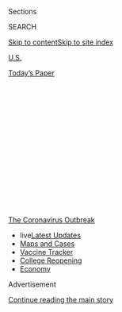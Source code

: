 <div id="app">

<div>

<div>

<div>

<div class="NYTAppHideMasthead css-1q2w90k e1suatyy0">

<div class="section css-ui9rw0 e1suatyy2">

<div class="css-eph4ug er09x8g0">

<div class="css-6n7j50">

</div>

<span class="css-1dv1kvn">Sections</span>

<div class="css-10488qs">

<span class="css-1dv1kvn">SEARCH</span>

</div>

[Skip to content](#site-content)[Skip to site
index](#site-index)

</div>

<div id="masthead-section-label" class="css-1wr3we4 eaxe0e00">

[U.S.](https://www.nytimes.com/section/us)

</div>

<div class="css-10698na e1huz5gh0">

</div>

</div>

<div id="masthead-bar-one" class="section hasLinks css-15hmgas e1csuq9d3">

<div class="css-uqyvli e1csuq9d0">

</div>

<div class="css-1uqjmks e1csuq9d1">

</div>

<div class="css-9e9ivx">

[](https://myaccount.nytimes.com/auth/login?response_type=cookie&client_id=vi)

</div>

<div class="css-1bvtpon e1csuq9d2">

[Today’s
Paper](https://www.nytimes.com/section/todayspaper)

</div>

</div>

</div>

</div>

<div data-aria-hidden="false">

<div id="site-content" data-role="main">

<div>

<div class="css-1aor85t" style="opacity:0.000000001;z-index:-1;visibility:hidden">

<div class="css-1hqnpie">

<div class="css-epjblv">

<span class="css-17xtcya">[U.S.](/section/us)</span><span class="css-x15j1o">|</span><span class="css-fwqvlz">As
Virus Surges, Younger People Account for ‘Disturbing’ Number of
Cases</span>

</div>

<div class="css-k008qs">

<div class="css-1iwv8en">

<span class="css-18z7m18"></span>

<div>

</div>

</div>

<span class="css-1n6z4y">https://nyti.ms/2YvRmPk</span>

<div class="css-1705lsu">

<div class="css-4xjgmj">

<div class="css-4skfbu" data-role="toolbar" data-aria-label="Social Media Share buttons, Save button, and Comments Panel with current comment count" data-testid="share-tools">

  - 
  - 
  - 
  - 
    
    <div class="css-6n7j50">
    
    </div>

  - 
  - 

</div>

</div>

</div>

</div>

</div>

</div>

<div id="NYT_TOP_BANNER_REGION" class="css-13pd83m">

<div>

<div id="styln-prism-menu-1592847958612" class="section interactive-content interactive-size-medium css-1edisqu">

<div class="css-17ih8de interactive-body">

<div id="scroll-container" class="css-1gj85ro">

[<span class="styln-title-wrap"><span class="css-1pje3qr">The
Coronavirus</span><span class="css-1pje3qr">
Outbreak</span></span>](https://www.nytimes.com/news-event/coronavirus?action=click&pgtype=Article&state=default&region=TOP_BANNER&context=storylines_menu)

  - <span class="css-kqxiym" data-emphasize="true">live</span>[Latest
    Updates](https://www.nytimes.com/2020/08/04/world/coronavirus-cases.html?action=click&pgtype=Article&state=default&region=TOP_BANNER&context=storylines_menu)
  - [Maps and
    Cases](https://www.nytimes.com/interactive/2020/us/coronavirus-us-cases.html?action=click&pgtype=Article&state=default&region=TOP_BANNER&context=storylines_menu)
  - [Vaccine
    Tracker](https://www.nytimes.com/interactive/2020/science/coronavirus-vaccine-tracker.html?action=click&pgtype=Article&state=default&region=TOP_BANNER&context=storylines_menu)
  - [College
    Reopening](https://www.nytimes.com/2020/08/02/us/covid-college-reopening.html?action=click&pgtype=Article&state=default&region=TOP_BANNER&context=storylines_menu)
  - [Economy](https://www.nytimes.com/live/2020/08/04/business/stock-market-today-coronavirus?action=click&pgtype=Article&state=default&region=TOP_BANNER&context=storylines_menu)

</div>

</div>

</div>

</div>

</div>

<div id="top-wrapper" class="css-1sy8kpn">

<div id="top-slug" class="css-l9onyx">

Advertisement

</div>

[Continue reading the main
story](#after-top)

<div class="ad top-wrapper" style="text-align:center;height:100%;display:block;min-height:250px">

<div id="top" class="place-ad" data-position="top" data-size-key="top">

</div>

</div>

<div id="after-top">

</div>

</div>

<div>

<div id="sponsor-wrapper" class="css-1hyfx7x">

<div id="sponsor-slug" class="css-19vbshk">

Supported by

</div>

[Continue reading the main
story](#after-sponsor)

<div id="sponsor" class="ad sponsor-wrapper" style="text-align:center;height:100%;display:block">

</div>

<div id="after-sponsor">

</div>

</div>

<div class="css-186x18t">

</div>

<div class="css-1vkm6nb ehdk2mb0">

# As Virus Surges, Younger People Account for ‘Disturbing’ Number of Cases

</div>

People in their 20s, 30s and 40s account for a growing proportion of the
cases in many places, raising fears that asymptomatic young people are
helping to fuel the virus’s spread.

<div class="css-79elbk" data-testid="photoviewer-wrapper">

<div class="css-z3e15g" data-testid="photoviewer-wrapper-hidden">

</div>

<div class="css-1a48zt4 ehw59r15" data-testid="photoviewer-children">

![<span class="css-16f3y1r e13ogyst0" data-aria-hidden="true">Swimmers
at the beach on Thursday in Fort Lauderdale, Fla. The median age of
Floridians testing positive for the coronavirus has dropped from 65 in
March to 35 now, officials said.
</span><span class="css-cnj6d5 e1z0qqy90" itemprop="copyrightHolder"><span class="css-1ly73wi e1tej78p0">Credit...</span><span><span>Saul
Martinez for The New York
Times</span></span></span>](https://static01.nyt.com/images/2020/06/25/us/25VIRUS-YOUTH-fla/merlin_173924568_9f1e3875-2994-44cd-9462-06493ff51739-articleLarge.jpg?quality=75&auto=webp&disable=upscale)

</div>

</div>

<div class="css-18e8msd">

<div class="css-pdw9fk epjyd6m0">

<div class="css-1txwxcy ey68jwv0" data-aria-hidden="true">

[![Julie
Bosman](https://static01.nyt.com/images/2018/11/09/multimedia/author-julie-bosman/author-julie-bosman-thumbLarge.png
"Julie Bosman")](https://www.nytimes.com/by/julie-bosman)[![Sarah
Mervosh](https://static01.nyt.com/images/2018/07/18/multimedia/author-sarah-mervosh/author-sarah-mervosh-thumbLarge-v3.png
"Sarah Mervosh")](https://www.nytimes.com/by/sarah-mervosh)

</div>

<div class="css-1baulvz">

By [<span class="css-1baulvz" itemprop="name">Julie
Bosman</span>](https://www.nytimes.com/by/julie-bosman) and
[<span class="css-1baulvz last-byline" itemprop="name">Sarah
Mervosh</span>](https://www.nytimes.com/by/sarah-mervosh)

</div>

</div>

  - 
    
    <div class="css-ld3wwf e16638kd2">
    
    Published June 25, 2020Updated July 23,
    2020
    
    </div>

  - 
    
    <div class="css-4xjgmj">
    
    <div class="css-pvvomx" data-role="toolbar" data-aria-label="Social Media Share buttons, Save button, and Comments Panel with current comment count" data-testid="share-tools">
    
      - 
      - 
      - 
      - 
        
        <div class="css-6n7j50">
        
        </div>
    
      - 
      - 
    
    </div>
    
    </div>

</div>

</div>

<div class="section meteredContent css-1r7ky0e" name="articleBody" itemprop="articleBody">

<div class="css-1fanzo5 StoryBodyCompanionColumn">

<div class="css-53u6y8">

CHICAGO — Younger people are making up a growing percentage of new
coronavirus cases in cities and states where the virus is now surging, a
trend that has alarmed public health officials and prompted renewed
pleas for masks and social distancing.

In Arizona, where [drive-up sites are
overwhelmed](https://www.nytimes.com/2020/06/25/upshot/virus-testing-shortfall-arizona.html)
by people seeking coronavirus tests, [people ages 20 to 44 account for
nearly
half](https://www.azdhs.gov/preparedness/epidemiology-disease-control/infectious-disease-epidemiology/covid-19/dashboards/index.php)
of all cases. In Florida, which breaks records for new cases nearly
every day, the median age of residents testing positive for the virus
has dropped to 35, down from 65 in March.

And in [Texas, where the governor
paused](https://www.nytimes.com/2020/06/25/us/texas-coronavirus-cases-reopening.html)
the reopening process on Thursday as hospitals grow increasingly
crowded, young people now account for the majority of new cases in
several urban centers. In Cameron County, which includes Brownsville and
the tourist town of South Padre Island, people under 40 make up more
than half of newly reported cases.

“What is clear is that the proportion of people who are younger appears
to have dramatically changed,” said Joseph McCormick, a professor of
epidemiology at UTHealth School of Public Health in Brownsville. “It’s
really quite disturbing.”

</div>

</div>

<div class="css-1fanzo5 StoryBodyCompanionColumn">

<div class="css-53u6y8">

The pattern is drawing notice from mayors, governors and public health
officials, and comes as a worrisome sign for cities and institutions as
they look to the fall. The rise in cases among younger people could
complicate the plans of leaders who are eager to open schools and
universities, resume athletic events and return to normal life and a
fully functioning economy.

</div>

</div>

<div>

</div>

<div class="css-1fanzo5 StoryBodyCompanionColumn">

<div class="css-53u6y8">

The increases could reflect a simple reality: Since many states have
reopened bars, restaurants and offices, the coronavirus has been allowed
to spread more widely across communities, including to more young
people. But people in their 20s and 30s are also more likely to go out
socializing, experts say, raising concerns that asymptomatic young
people are helping to spread the virus to more vulnerable Americans at a
time when cases are surging dangerously in the South and the West.

Dr. Robert Redfield, the director of the Centers for Disease Control and
Prevention, said on Thursday that younger people have helped fuel the
increase in known coronavirus infections — and that in the past, many of
those infections went undiagnosed.

“Our best estimate right now is that for every case that was reported,
there actually were 10 other infections,” he said.

</div>

</div>

<div class="css-1fanzo5 StoryBodyCompanionColumn">

<div class="css-53u6y8">

No single answer fully accounts for the surge of cases among young
people, who are less likely to be hospitalized or die from the
coronavirus than older
people.

<div id="NYT_MAIN_CONTENT_1_REGION" class="css-9tf9ac">

<div>

<div id="styln-covid-updates-world" class="section interactive-content interactive-size-medium css-1ftcdic">

<div class="css-17ih8de interactive-body">

<div id="styln-briefing-block" data-asset-id="QXJ0aWNsZTpueXQ6Ly9hcnRpY2xlLzNhNGMwYWI5LWIwY2QtNWQwOS1hZTgwLTdjMGU3ZTA1OWQ2OA==">

<div class="briefing-block-header-section">

# [Latest Updates: Global Coronavirus Outbreak](https://www.nytimes.com/2020/08/04/world/coronavirus-cases.html?action=click&pgtype=Article&state=default&region=MAIN_CONTENT_1&context=storylines_live_updates)

<div class="briefing-block-ts">

Updated 2020-08-04T20:57:54.346Z

</div>

</div>

  - [Novavax sees encouraging results from two studies of its
    experimental
    vaccine.](https://www.nytimes.com/2020/08/04/world/coronavirus-cases.html?action=click&pgtype=Article&state=default&region=MAIN_CONTENT_1&context=storylines_live_updates#link-1228a480)
  - [Public and private schools in Maryland and elsewhere are divided
    over in-person
    instruction.](https://www.nytimes.com/2020/08/04/world/coronavirus-cases.html?action=click&pgtype=Article&state=default&region=MAIN_CONTENT_1&context=storylines_live_updates#link-4825b93)
  - [The United Nations calls on policymakers to ‘plan thoroughly for
    school
    reopenings.’](https://www.nytimes.com/2020/08/04/world/coronavirus-cases.html?action=click&pgtype=Article&state=default&region=MAIN_CONTENT_1&context=storylines_live_updates#link-50f7386d)

<div class="briefing-block-footer">

<div class="briefing-block-footer-meta">

[See more
updates](https://www.nytimes.com/2020/08/04/world/coronavirus-cases.html?action=click&pgtype=Article&state=default&region=MAIN_CONTENT_1&context=storylines_live_updates)

</div>

<div class="briefing-block-briefinglinks">

<span>More live coverage:</span>
[Markets](https://www.nytimes.com/live/2020/08/04/business/stock-market-today-coronavirus?action=click&pgtype=Article&state=default&region=MAIN_CONTENT_1&context=storylines_live_updates)

</div>

</div>

</div>

</div>

</div>

</div>

</div>

“Is it the governor’s reopening? Is it Memorial Day? Is it the George
Floyd demonstrations? Is it going to the beach?” said Eric Boerwinkle,
dean of the UTHealth School of Public Health in Houston. “We don’t
really know, but it is probably all of those things that are
contributing.”

The United States recorded 36,975 new cases on Wednesday, a new high
point in daily cases as the country confronted a new stage of the crisis
two months after the previous high in late April. The resurgence is most
immediately threatening states that reopened relatively early in the
South and the West. Alabama, Florida, Oklahoma, South Carolina and Texas
all reported their highest single-day totals this week, as did Montana
and Utah, and cases were rising in 29 states on Thursday.

Adriana Carter, 21, is among the newly infected.

</div>

</div>

<div>

</div>

<div class="css-1fanzo5 StoryBodyCompanionColumn">

<div class="css-53u6y8">

For many weeks this spring, she said, she took steps to limit her
exposure, eating many of her meals at her apartment in San Marcos,
Texas, and wearing a mask when going in and out of stores. At the one
Black Lives Matter protest she attended, most people were in masks.

But after a particularly long week of juggling online summer classes and
her job at an eye clinic, Ms. Carter took a risk one Saturday night in
early June and met a friend at the Square, a popular bar district
downtown. Though they were careful to avoid the most crowded spots, they
chose not to wear masks as they sipped drinks inside and endured the hot
Texas weather.

Days later, her friend woke up feeling ill. Both tested positive for the
virus.

“We were told we could go out to bars,” she said, adding that she had
been careful to quarantine since she learned that she had been exposed.
“It’s very unusual for anyone in their 20s to stay at home all the
time — not giving any excuses or anything, but I just think we are all
just trying to do the best we can.”

</div>

</div>

<div class="css-1fanzo5 StoryBodyCompanionColumn">

<div class="css-53u6y8">

The new cases among young people may appear to be a departure from the
early days of the pandemic when infections in nursing homes were
spiraling out of control, and the virus appeared at higher rates among
older people in New York City.

Experts cautioned that the seemingly new prevalence among young people
may be, in part, a reflection of more widely available testing. But the
growing numbers of people hospitalized in states like North Carolina and
Texas also suggest increased transmission of the virus.

Even now, people younger than 50 are being hospitalized at a far lower
rate than people older than that, [according to C.D.C.
data](https://www.cdc.gov/coronavirus/2019-ncov/covid-data/covidview/index.html).

While the effect of the coronavirus on younger people “may not be highly
associated with hospitalization and death,” Dr. Redfield said, “they do
act as a transmission connector for individuals that could in fact be at
a higher risk.”

In Florida, which has emerged as a particularly concerning hot spot,
reopened bars have been a source of contagion among young people. The
state shut down the Knight’s Pub, a popular bar near the University of
Central Florida in Orlando, after 28 patrons and 13 employees were
infected.

In Miami-Dade County, the number of known coronavirus cases among 18- to
34-year-olds increased fivefold in a month, to more than 1,000, Mayor
Carlos Gimenez said this week.

“They’re thinking they’re invincible,” he said, adding that many of the
infected have no symptoms.

They are at higher risk, though, if they are overweight or have diabetes
or other medical conditions, he said. About a third of the coronavirus
patients at the public Jackson Health System were from that age group,
and about half had a high body mass index, Mr. Gimenez said.

</div>

</div>

<div class="css-1fanzo5 StoryBodyCompanionColumn">

<div class="css-53u6y8">

Gov. Ron DeSantis described “a real explosion in new cases” among
younger people. “Part of that is just natural,” he said. “You kind of go
and you want to be doing things. You want to be out and about. The folks
who are older and would be more vulnerable are being a bit more
careful.”

In fact, some experts believe that a decision by older people to stay
home and exercise caution to avoid the virus may, in part, help explain
why young people appear to be an increasing portion of new cases.

</div>

</div>

<div class="css-79elbk" data-testid="photoviewer-wrapper">

<div class="css-z3e15g" data-testid="photoviewer-wrapper-hidden">

</div>

<div class="css-1a48zt4 ehw59r15" data-testid="photoviewer-children">

![<span class="css-16f3y1r e13ogyst0" data-aria-hidden="true">People
waited in their cars at a drive-through coronavirus testing site at
United Memorial Medical Center in Houston on
Thursday.</span><span class="css-cnj6d5 e1z0qqy90" itemprop="copyrightHolder"><span class="css-1ly73wi e1tej78p0">Credit...</span><span>Callaghan
O'Hare for The New York
Times</span></span>](https://static01.nyt.com/images/2020/06/25/us/25VIRUS-YOUTH-tx/merlin_173920437_0c7f16c1-5d96-4261-83be-3c5e34a66929-articleLarge.jpg?quality=75&auto=webp&disable=upscale)

</div>

</div>

<div class="css-1fanzo5 StoryBodyCompanionColumn">

<div class="css-53u6y8">

In Dallas County, people between the ages of 18 and 40 have made up 52
percent of newly reported cases since the beginning of June, a jump from
the 38 percent that young people represented in March, [according to
county
data](https://www.dallascounty.org/Assets/uploads/docs/hhs/2019-nCoV/COVID-19%20DCHHS%20Summary_062320.pdf).

<div id="NYT_MAIN_CONTENT_3_REGION" class="css-9tf9ac">

<div>

<div id="styln-prism-freeform-1594220623585" class="section interactive-content interactive-size-medium css-1ftcdic">

<div class="css-17ih8de interactive-body">

<div id="prism-freeform-block-85410" class="css-19mumt8" data-role="complementary" data-storyline="The Coronavirus Outbreak" data-truncated="true" tabindex="0">

<div class="css-a8d9oz">

<div class="css-eb027h">

[](https://www.nytimes.com/news-event/coronavirus?action=click&pgtype=Article&state=default&region=MAIN_CONTENT_3&context=storylines_faq)

### The Coronavirus Outbreak ›

#### Frequently Asked Questions

Updated August 4, 2020

  - #### I have antibodies. Am I now immune?
    
      - As of right now,[that seems likely, for at least several
        months.](https://www.nytimes.com/2020/07/22/health/covid-antibodies-herd-immunity.html?action=click&pgtype=Article&state=default&region=MAIN_CONTENT_3&context=storylines_faq)
        There have been frightening accounts of people suffering what
        seems to be a second bout of Covid-19. But experts say these
        patients may have a drawn-out course of infection, with the
        virus taking a slow toll weeks to months after initial exposure.
        People infected with the coronavirus typically
        [produce](https://www.nature.com/articles/s41586-020-2456-9)
        immune molecules called antibodies, which are [protective
        proteins made in response to an
        infection](https://www.nytimes.com/2020/05/07/health/coronavirus-antibody-prevalence.html?action=click&pgtype=Article&state=default&region=MAIN_CONTENT_3&context=storylines_faq)[.
        These antibodies
        may](https://www.nytimes.com/2020/05/07/health/coronavirus-antibody-prevalence.html?action=click&pgtype=Article&state=default&region=MAIN_CONTENT_3&context=storylines_faq)
        last in the body [only two to three
        months](https://www.nature.com/articles/s41591-020-0965-6),
        which may seem worrisome, but that’s perfectly normal after an
        acute infection subsides, said Dr. Michael Mina, an immunologist
        at Harvard University. It may be possible to get the coronavirus
        again, but it’s highly unlikely that it would be possible in a
        short window of time from initial infection or make people
        sicker the second time.

  - #### I’m a small-business owner. Can I get relief?
    
      - The [stimulus bills enacted in
        March](https://www.nytimes.com/article/small-business-loans-stimulus-grants-freelancers-coronavirus.html?action=click&pgtype=Article&state=default&region=MAIN_CONTENT_3&context=storylines_faq)
        offer help for the millions of American small businesses. Those
        eligible for aid are businesses and nonprofit organizations with
        fewer than 500 workers, including sole proprietorships,
        independent contractors and freelancers. Some larger companies
        in some industries are also eligible. The help being offered,
        which is being managed by the Small Business Administration,
        includes the Paycheck Protection Program and the Economic Injury
        Disaster Loan program. But lots of folks have [not yet seen
        payouts.](https://www.nytimes.com/interactive/2020/05/07/business/small-business-loans-coronavirus.html?action=click&pgtype=Article&state=default&region=MAIN_CONTENT_3&context=storylines_faq)
        Even those who have received help are confused: The rules are
        draconian, and some are stuck sitting on [money they don’t know
        how to
        use.](https://www.nytimes.com/2020/05/02/business/economy/loans-coronavirus-small-business.html?action=click&pgtype=Article&state=default&region=MAIN_CONTENT_3&context=storylines_faq)
        Many small-business owners are getting less than they expected
        or [not hearing anything at
        all.](https://www.nytimes.com/2020/06/10/business/Small-business-loans-ppp.html?action=click&pgtype=Article&state=default&region=MAIN_CONTENT_3&context=storylines_faq)

  - #### What are my rights if I am worried about going back to work?
    
      - Employers have to provide [a safe
        workplace](https://www.osha.gov/SLTC/covid-19/standards.html)
        with policies that protect everyone equally. [And if one of your
        co-workers tests positive for the coronavirus, the
        C.D.C.](https://www.nytimes.com/article/coronavirus-money-unemployment.html?action=click&pgtype=Article&state=default&region=MAIN_CONTENT_3&context=storylines_faq)
        has said that [employers should tell their
        employees](https://www.cdc.gov/coronavirus/2019-ncov/community/guidance-business-response.html)
        -- without giving you the sick employee’s name -- that they may
        have been exposed to the virus.

  - #### Should I refinance my mortgage?
    
      - [It could be a good
        idea,](https://www.nytimes.com/article/coronavirus-money-unemployment.html?action=click&pgtype=Article&state=default&region=MAIN_CONTENT_3&context=storylines_faq)
        because mortgage rates have [never been
        lower.](https://www.nytimes.com/2020/07/16/business/mortgage-rates-below-3-percent.html?action=click&pgtype=Article&state=default&region=MAIN_CONTENT_3&context=storylines_faq)
        Refinancing requests have pushed mortgage applications to some
        of the highest levels since 2008, so be prepared to get in line.
        But defaults are also up, so if you’re thinking about buying a
        home, be aware that some lenders have tightened their standards.

  - #### What is school going to look like in September?
    
      - It is unlikely that many schools will return to a normal
        schedule this fall, requiring the grind of [online
        learning](https://www.nytimes.com/2020/06/05/us/coronavirus-education-lost-learning.html?action=click&pgtype=Article&state=default&region=MAIN_CONTENT_3&context=storylines_faq),
        [makeshift child
        care](https://www.nytimes.com/2020/05/29/us/coronavirus-child-care-centers.html?action=click&pgtype=Article&state=default&region=MAIN_CONTENT_3&context=storylines_faq)
        and [stunted
        workdays](https://www.nytimes.com/2020/06/03/business/economy/coronavirus-working-women.html?action=click&pgtype=Article&state=default&region=MAIN_CONTENT_3&context=storylines_faq)
        to continue. California’s two largest public school districts —
        Los Angeles and San Diego — said on July 13, that [instruction
        will be remote-only in the
        fall](https://www.nytimes.com/2020/07/13/us/lausd-san-diego-school-reopening.html?action=click&pgtype=Article&state=default&region=MAIN_CONTENT_3&context=storylines_faq),
        citing concerns that surging coronavirus infections in their
        areas pose too dire a risk for students and teachers. Together,
        the two districts enroll some 825,000 students. They are the
        largest in the country so far to abandon plans for even a
        partial physical return to classrooms when they reopen in
        August. For other districts, the solution won’t be an
        all-or-nothing approach. [Many
        systems](https://bioethics.jhu.edu/research-and-outreach/projects/eschool-initiative/school-policy-tracker/),
        including the nation’s largest, New York City, are devising
        [hybrid
        plans](https://www.nytimes.com/2020/06/26/us/coronavirus-schools-reopen-fall.html?action=click&pgtype=Article&state=default&region=MAIN_CONTENT_3&context=storylines_faq)
        that involve spending some days in classrooms and other days
        online. There’s no national policy on this yet, so check with
        your municipal school system regularly to see what is happening
        in your
community.

<div id="styln-survey-component-85410" class="styln-survey-component" data-surveyname="faq" data-surveystoryline="coronavirus">

</div>

</div>

<div class="css-6mllg9">

</div>

<div class="css-pmm6ed">

<span class="css-5gimkt"></span>

</div>

</div>

</div>

</div>

</div>

</div>

</div>

At the same time, older people have begun to represent a smaller portion
of the total number of people who test positive for the virus. In June,
people over 65 have made up 8 percent of new confirmed cases in Dallas
County, down from 16 percent in March.

The situation is particularly unsettling in Hays County, home to Texas
State University in San Marcos. Coronavirus cases have surged since the
beginning of June, to 2,100 this week, from 371 at the start of the
month. People in their 20s now make up more than half of all known
cases, officials said.

In Arizona, rising infections have set many people on edge, including
some residents in their 20s and 30s.

</div>

</div>

<div class="css-1fanzo5 StoryBodyCompanionColumn">

<div class="css-53u6y8">

In the Arcadia neighborhood of Phoenix, Ian Bartczak, who is 31, said he
did not feel comfortable dining out at restaurants and was dismayed to
see crowds of young people squeezing onto patios and bars on a
commercial strip near his home.

“It goes back to, what is a want and what is a need?” said Mr. Bartczak,
who works for an education technology company. “Did you have to go to a
big swimming party or El Hefe nightclub with your friends?”

His point of view has created awkwardness with some friends, he said. He
has turned down invitations to go out for sushi, and been puzzled by
friends who chose to visit casinos.

“It’s affected some of my relationships because I won’t see them or get
kind of angry,” he said. “How are you not willing to help the old lady
behind you who could have a poor immune system? Or help lower our cases
so we can increase our economy?”

In Phoenix, Michael Donoghue, an investment analyst who is 33, said he
felt comfortable going out — carefully — since he is single and healthy,
lives alone and takes care to avoid close contact with people who might
be at risk, like his 91-year-old grandmother.

Only once since restrictions were lifted in that state has he felt
uncomfortable while out, he said. A bar he visited with friends in
Scottsdale was crowded.

“It just felt like, should we be doing this right now?” he said.

The resurgence of the virus has echoes of its earliest days in the
United States, as places like California and Washington State, which saw
some of the country’s first outbreaks, were seeing new upticks.

</div>

</div>

<div class="css-1fanzo5 StoryBodyCompanionColumn">

<div class="css-53u6y8">

In King County, Wash., which includes Seattle, people in their 20s and
30s make up about 45 percent of new coronavirus cases — a number that
was 25 percent in March, according to Dr. Judith A. Malmgren, an
epidemiologist in Seattle.

She believes the real percentage is even larger than what is being
measured because younger people are less likely to be symptomatic. That
said, she warned that the risk of infecting other people was serious.

“Just because you’re in an age group that is less likely to die from
coronavirus,” she said, “does not mean that you live alone.”

Julie Bosman reported from Chicago, and Sarah Mervosh from Pittsburgh.
Patricia Mazzei contributed reporting from Miami, and Mitch Smith from
Chicago.

</div>

</div>

<div>

</div>

</div>

<div>

</div>

<div>

</div>

<div>

</div>

<div>

<div id="bottom-wrapper" class="css-1ede5it">

<div id="bottom-slug" class="css-l9onyx">

Advertisement

</div>

[Continue reading the main
story](#after-bottom)

<div id="bottom" class="ad bottom-wrapper" style="text-align:center;height:100%;display:block;min-height:90px">

</div>

<div id="after-bottom">

</div>

</div>

</div>

</div>

</div>

## Site Index

<div>

</div>

## Site Information Navigation

  - [© <span>2020</span> <span>The New York Times
    Company</span>](https://help.nytimes.com/hc/en-us/articles/115014792127-Copyright-notice)

<!-- end list -->

  - [NYTCo](https://www.nytco.com/)
  - [Contact
    Us](https://help.nytimes.com/hc/en-us/articles/115015385887-Contact-Us)
  - [Work with us](https://www.nytco.com/careers/)
  - [Advertise](https://nytmediakit.com/)
  - [T Brand Studio](http://www.tbrandstudio.com/)
  - [Your Ad
    Choices](https://www.nytimes.com/privacy/cookie-policy#how-do-i-manage-trackers)
  - [Privacy](https://www.nytimes.com/privacy)
  - [Terms of
    Service](https://help.nytimes.com/hc/en-us/articles/115014893428-Terms-of-service)
  - [Terms of
    Sale](https://help.nytimes.com/hc/en-us/articles/115014893968-Terms-of-sale)
  - [Site
    Map](https://spiderbites.nytimes.com)
  - [Help](https://help.nytimes.com/hc/en-us)
  - [Subscriptions](https://www.nytimes.com/subscription?campaignId=37WXW)

</div>

</div>

</div>

</div>
